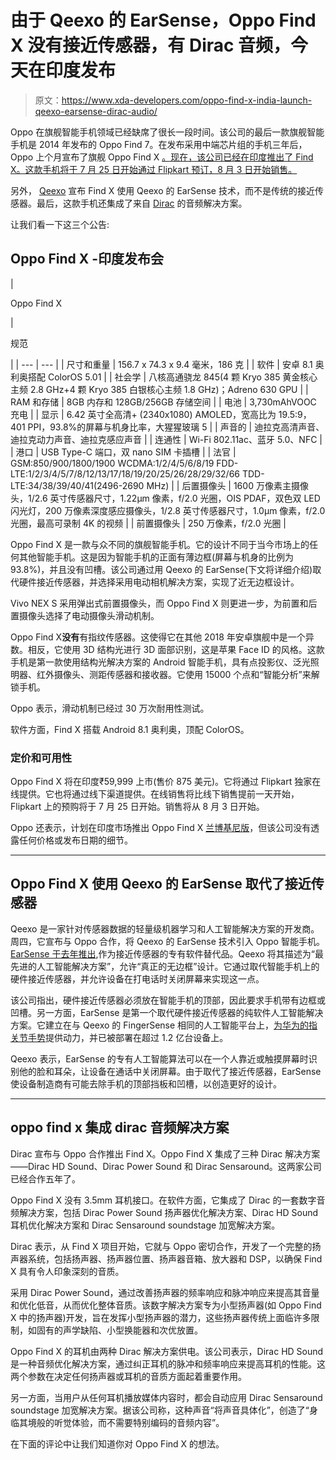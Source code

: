 # 由于 Qeexo 的 EarSense，Oppo Find X 没有接近传感器，有 Dirac 音频，今天在印度发布

> 原文：<https://www.xda-developers.com/oppo-find-x-india-launch-qeexo-earsense-dirac-audio/>

Oppo 在旗舰智能手机领域已经缺席了很长一段时间。该公司的最后一款旗舰智能手机是 2014 年发布的 Oppo Find 7。在发布采用中端芯片组的手机三年后，Oppo 上个月宣布了旗舰 Oppo Find X [。现在，该公司已经在印度推出了 Find X。这款手机将于 7 月 25 日开始通过 Flipkart 预订，8 月 3 日开始销售。](https://www.xda-developers.com/oppo-find-x-pop-up-camera/)

另外， [Qeexo](https://www.xda-developers.com/qeexo-stmicroelectronics-partner-smart-touch-gestures-smartphones/) 宣布 Find X 使用 Qeexo 的 EarSense 技术，而不是传统的接近传感器。最后，这款手机还集成了来自 [Dirac](https://www.xda-developers.com/dirac-sound-quality-oneplus-xiaomi-oppo-huawei/) 的音频解决方案。

让我们看一下这三个公告:

## Oppo Find X -印度发布会

| 

Oppo Find X

 | 

规范

 |
| --- | --- |
| 尺寸和重量 | 156.7 x 74.3 x 9.4 毫米，186 克 |
| 软件 | 安卓 8.1 奥利奥搭配 ColorOS 5.01 |
| 社会学 | 八核高通骁龙 845(4 颗 Kryo 385 黄金核心主频 2.8 GHz+4 颗 Kryo 385 白银核心主频 1.8 GHz)；Adreno 630 GPU |
| RAM 和存储 | 8GB 内存和 128GB/256GB 存储空间 |
| 电池 | 3,730mAhVOOC 充电 |
| 显示 | 6.42 英寸全高清+ (2340x1080) AMOLED，宽高比为 19.5:9，401 PPI，93.8%的屏幕与机身比率，大猩猩玻璃 5 |
| 声音的 | 迪拉克高清声音、迪拉克动力声音、迪拉克感应声音 |
| 连通性 | Wi-Fi 802.11ac、蓝牙 5.0、NFC |
| 港口 | USB Type-C 端口，双 nano SIM 卡插槽 |
| 法官 | GSM:850/900/1800/1900 WCDMA:1/2/4/5/6/8/19 FDD-LTE:1/2/3/4/5/7/8/12/13/17/18/19/20/25/26/28/29/32/66 TDD-LTE:34/38/39/40/41(2496-2690 MHz) |
| 后置摄像头 | 1600 万像素主摄像头，1/2.6 英寸传感器尺寸，1.22μm 像素，f/2.0 光圈，OIS PDAF，双色双 LED 闪光灯，200 万像素深度感应摄像头，1/2.8 英寸传感器尺寸，1.0μm 像素，f/2.0 光圈，最高可录制 4K 的视频 |
| 前置摄像头 | 250 万像素，f/2.0 光圈 |

Oppo Find X 是一款与众不同的旗舰智能手机。它的设计不同于当今市场上的任何其他智能手机。这是因为智能手机的正面有薄边框(屏幕与机身的比例为 93.8%)，并且没有凹槽。该公司通过用 Qeexo 的 EarSense(下文将详细介绍)取代硬件接近传感器，并选择采用电动相机解决方案，实现了近无边框设计。

Vivo NEX S 采用弹出式前置摄像头，而 Oppo Find X 则更进一步，为前置和后置摄像头选择了电动摄像头滑动机制。

Oppo Find X**没有**有指纹传感器。这使得它在其他 2018 年安卓旗舰中是一个异数。相反，它使用 3D 结构光进行 3D 面部识别，这是苹果 Face ID 的风格。这款手机是第一款使用结构光解决方案的 Android 智能手机，具有点投影仪、泛光照明器、红外摄像头、测距传感器和接收器。它使用 15000 个点和“智能分析”来解锁手机。

Oppo 表示，滑动机制已经过 30 万次耐用性测试。

软件方面，Find X 搭载 Android 8.1 奥利奥，顶配 ColorOS。

### 定价和可用性

Oppo Find X 将在印度₹59,999 上市(售价 875 美元)。它将通过 Flipkart 独家在线提供。它也将通过线下渠道提供。在线销售将比线下销售提前一天开始，Flipkart 上的预购将于 7 月 25 日开始。销售将从 8 月 3 日开始。

Oppo 还表示，计划在印度市场推出 Oppo Find X [兰博基尼版](https://www.xda-developers.com/lamborghini-oppo-find-x-super-vooc/)，但该公司没有透露任何价格或发布日期的细节。

* * *

## Oppo Find X 使用 Qeexo 的 EarSense 取代了接近传感器

Qeexo 是一家针对传感器数据的轻量级机器学习和人工智能解决方案的开发商。周四，它宣布与 Oppo 合作，将 Qeexo 的 EarSense 技术引入 Oppo 智能手机。 [EarSense 于去年推出](https://www.xda-developers.com/qeexo-wants-to-replace-your-proximity-sensor-with-earsense/),作为接近传感器的专有软件替代品。Qeexo 将其描述为“最先进的人工智能解决方案”，允许“真正的无边框”设计。它通过取代智能手机上的硬件接近传感器，并允许设备在打电话时关闭屏幕来实现这一点。

该公司指出，硬件接近传感器必须放在智能手机的顶部，因此要求手机带有边框或凹槽。另一方面，EarSense 是第一个取代硬件接近传感器的纯软件人工智能解决方案。它建立在与 Qeexo 的 FingerSense 相同的人工智能平台上，[为华为的指关节手势](https://www.xda-developers.com/huawei-p20-pro-review/)提供动力，并已被部署在超过 1.2 亿台设备上。

Qeexo 表示，EarSense 的专有人工智能算法可以在一个人靠近或触摸屏幕时识别他的脸和耳朵，让设备在通话中关闭屏幕。由于取代了接近传感器，EarSense 使设备制造商有可能去除手机的顶部挡板和凹槽，以创造更好的设计。

* * *

## oppo find x 集成 dirac 音频解决方案

Dirac 宣布与 Oppo 合作推出 Find X。Oppo Find X 集成了三种 Dirac 解决方案——Dirac HD Sound、Dirac Power Sound 和 Dirac Sensaround。这两家公司已经合作五年了。

Oppo Find X 没有 3.5mm 耳机接口。在软件方面，它集成了 Dirac 的一套数字音频解决方案，包括 Dirac Power Sound 扬声器优化解决方案、Dirac HD Sound 耳机优化解决方案和 Dirac Sensaround soundstage 加宽解决方案。

Dirac 表示，从 Find X 项目开始，它就与 Oppo 密切合作，开发了一个完整的扬声器系统，包括扬声器、扬声器位置、扬声器音箱、放大器和 DSP，以确保 Find X 具有令人印象深刻的音质。

采用 Dirac Power Sound，通过改善扬声器的频率响应和脉冲响应来提高其音量和优化低音，从而优化整体音质。该数字解决方案专为小型扬声器(如 Oppo Find X 中的扬声器)开发，旨在发挥小型扬声器的潜力，这些扬声器传统上面临许多限制，如固有的声学缺陷、小型换能器和次优放置。

Oppo Find X 的耳机由两种 Dirac 解决方案供电。该公司表示，Dirac HD Sound 是一种音频优化解决方案，通过纠正耳机的脉冲和频率响应来提高耳机的性能。这两个参数在决定任何扬声器或耳机的音质方面起着重要作用。

另一方面，当用户从任何耳机播放媒体内容时，都会自动应用 Dirac Sensaround soundstage 加宽解决方案。据该公司称，这种声音“将声音具体化”，创造了“身临其境般的听觉体验，而不需要特别编码的音频内容”。

在下面的评论中让我们知道你对 Oppo Find X 的想法。